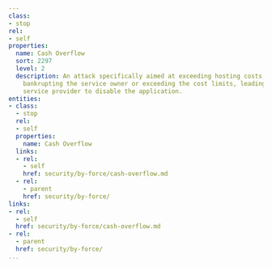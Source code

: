 ```yaml
---
class:
- stop
rel:
- self
properties:
  name: Cash Overflow
  sort: 2297
  level: 2
  description: An attack specifically aimed at exceeding hosting costs, either essentially
    bankrupting the service owner or exceeding the cost limits, leading the cloud
    service provider to disable the application.
entities:
- class:
  - stop
  rel:
  - self
  properties:
    name: Cash Overflow
  links:
  - rel:
    - self
    href: security/by-force/cash-overflow.md
  - rel:
    - parent
    href: security/by-force/
links:
- rel:
  - self
  href: security/by-force/cash-overflow.md
- rel:
  - parent
  href: security/by-force/
...
```

